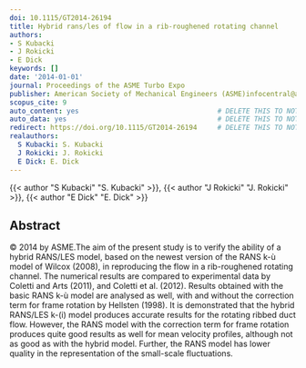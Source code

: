 ```yaml
---
doi: 10.1115/GT2014-26194
title: Hybrid rans/les of flow in a rib-roughened rotating channel
authors:
- S Kubacki
- J Rokicki
- E Dick
keywords: []
date: '2014-01-01'
journal: Proceedings of the ASME Turbo Expo
publisher: American Society of Mechanical Engineers (ASME)infocentral@asme.org
scopus_cite: 9
auto_content: yes                                  # DELETE THIS TO NOT AUTO GENERATE CONTENT
auto_data: yes                                     # DELETE THIS TO NOT AUTO GENERATE METADATA
redirect: https://doi.org/10.1115/GT2014-26194     # DELETE THIS TO NOT REDIRECT
realauthors:
  S Kubacki: S. Kubacki
  J Rokicki: J. Rokicki
  E Dick: E. Dick
---
```

{{< author "S Kubacki" "S. Kubacki" >}}, {{< author "J Rokicki" "J. Rokicki" >}}, {{< author "E Dick" "E. Dick" >}}

## Abstract
© 2014 by ASME.The aim of the present study is to verify the ability of a hybrid RANS/LES model, based on the newest version of the RANS k-ù model of Wilcox (2008), in reproducing the flow in a rib-roughened rotating channel. The numerical results are compared to experimental data by Coletti and Arts (2011), and Coletti et al. (2012). Results obtained with the basic RANS k-ù model are analysed as well, with and without the correction term for frame rotation by Hellsten (1998). It is demonstrated that the hybrid RANS/LES k-(i) model produces accurate results for the rotating ribbed duct flow. However, the RANS model with the correction term for frame rotation produces quite good results as well for mean velocity profiles, although not as good as with the hybrid model. Further, the RANS model has lower quality in the representation of the small-scale fluctuations.
